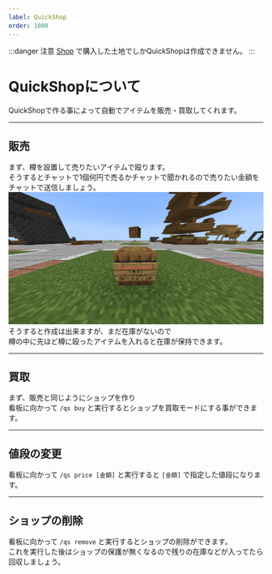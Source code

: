 ```yaml
---
label: QuickShop
order: 1000
---
```


:::danger 注意
[Shop](https://docs.fukumaisaba.net/plugins/shop/) で購入した土地でしかQuickShopは作成できません。
:::
# QuickShopについて
QuickShopで作る事によって自動でアイテムを販売・買取してくれます。

---

## 販売
まず、樽を設置して売りたいアイテムで殴ります。<br>
そうするとチャットで1個何円で売るかチャットで聞かれるので売りたい金額をチャットで送信しましょう。<br>
<img src="/images/quickshop/create1.png" width="600"><br>
そうすると作成は出来ますが、まだ在庫がないので<br>
樽の中に先ほど樽に殴ったアイテムを入れると在庫が保持できます。

---

## 買取
まず、販売と同じようにショップを作り<br>
看板に向かって `/qs buy` と実行するとショップを買取モードにする事ができます。

---

## 値段の変更
看板に向かって `/qs price [金額]` と実行すると `[金額]` で指定した値段になります。

---

## ショップの削除
看板に向かって `/qs remove` と実行するとショップの削除ができます。<br>
これを実行した後はショップの保護が無くなるので残りの在庫などが入ってたら回収しましょう。